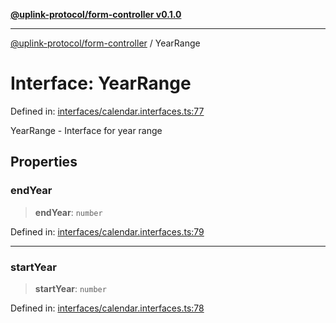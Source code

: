 [**@uplink-protocol/form-controller v0.1.0**](../README.md)

***

[@uplink-protocol/form-controller](../globals.md) / YearRange

# Interface: YearRange

Defined in: [interfaces/calendar.interfaces.ts:77](https://github.com/jmkcoder/uplink-protocol-calendar/blob/37dc792b8a1827808b6d945b0ed3805e9835a62c/src/interfaces/calendar.interfaces.ts#L77)

YearRange - Interface for year range

## Properties

### endYear

> **endYear**: `number`

Defined in: [interfaces/calendar.interfaces.ts:79](https://github.com/jmkcoder/uplink-protocol-calendar/blob/37dc792b8a1827808b6d945b0ed3805e9835a62c/src/interfaces/calendar.interfaces.ts#L79)

***

### startYear

> **startYear**: `number`

Defined in: [interfaces/calendar.interfaces.ts:78](https://github.com/jmkcoder/uplink-protocol-calendar/blob/37dc792b8a1827808b6d945b0ed3805e9835a62c/src/interfaces/calendar.interfaces.ts#L78)
